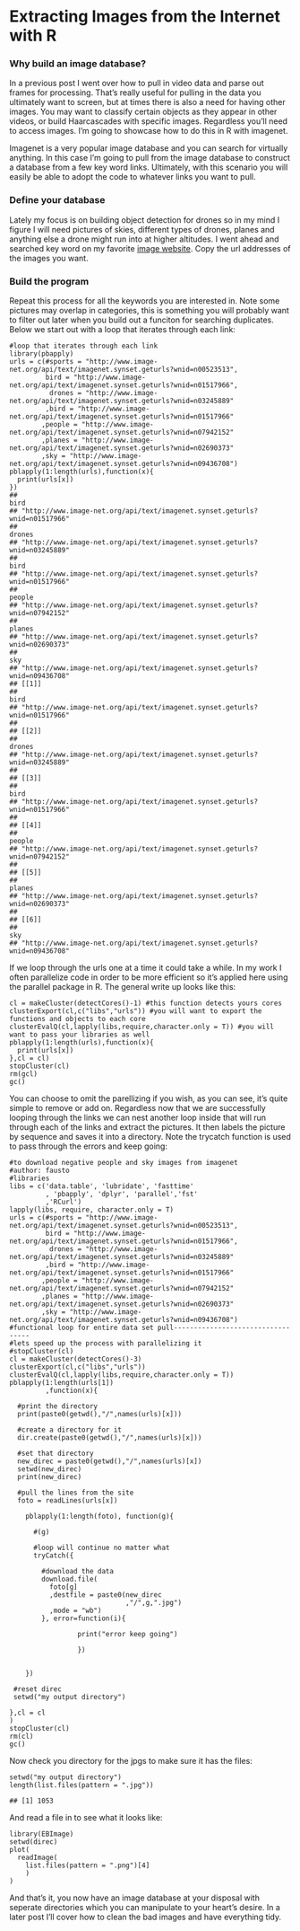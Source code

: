 # Extracting Images from the Internet with R

### Why build an image database?
In a previous post I went over how to pull in video data and parse out frames for processing. That’s really useful for pulling in the data you ultimately want to screen, but at times there is also a need for having other images. You may want to classify certain objects as they appear in other videos, or build Haarcascades with specific images. Regardless you’ll need to access images. I’m going to showcase how to do this in R with imagenet.

Imagenet is a very popular image database and you can search for virtually anything. In this case I’m going to pull from the image database to construct a database from a few key word links. Ultimately, with this scenario you will easily be able to adopt the code to whatever links you want to pull.

### Define your database
Lately my focus is on building object detection for drones so in my mind I figure I will need pictures of skies, different types of drones, planes and anything else a drone might run into at higher altitudes. I went ahead and searched key word on my favorite [image website](https://image-net.org/update-mar-11-2021.php). Copy the url addresses of the images you want.


### Build the program
Repeat this process for all the keywords you are interested in. Note some pictures may overlap in categories, this is something you will probably want to filter out later when you build out a funciton for searching duplicates. Below we start out with a loop that iterates through each link:
```
#loop that iterates through each link
library(pbapply)
urls = c(#sports = "http://www.image-net.org/api/text/imagenet.synset.geturls?wnid=n00523513",
         bird = "http://www.image-net.org/api/text/imagenet.synset.geturls?wnid=n01517966",
          drones = "http://www.image-net.org/api/text/imagenet.synset.geturls?wnid=n03245889"
         ,bird = "http://www.image-net.org/api/text/imagenet.synset.geturls?wnid=n01517966"
        ,people = "http://www.image-net.org/api/text/imagenet.synset.geturls?wnid=n07942152"
        ,planes = "http://www.image-net.org/api/text/imagenet.synset.geturls?wnid=n02690373"
        ,sky = "http://www.image-net.org/api/text/imagenet.synset.geturls?wnid=n09436708")
pblapply(1:length(urls),function(x){
  print(urls[x])
})
##                                                                       bird 
## "http://www.image-net.org/api/text/imagenet.synset.geturls?wnid=n01517966" 
##                                                                     drones 
## "http://www.image-net.org/api/text/imagenet.synset.geturls?wnid=n03245889" 
##                                                                       bird 
## "http://www.image-net.org/api/text/imagenet.synset.geturls?wnid=n01517966" 
##                                                                     people 
## "http://www.image-net.org/api/text/imagenet.synset.geturls?wnid=n07942152" 
##                                                                     planes 
## "http://www.image-net.org/api/text/imagenet.synset.geturls?wnid=n02690373" 
##                                                                        sky 
## "http://www.image-net.org/api/text/imagenet.synset.geturls?wnid=n09436708"
## [[1]]
##                                                                       bird 
## "http://www.image-net.org/api/text/imagenet.synset.geturls?wnid=n01517966" 
## 
## [[2]]
##                                                                     drones 
## "http://www.image-net.org/api/text/imagenet.synset.geturls?wnid=n03245889" 
## 
## [[3]]
##                                                                       bird 
## "http://www.image-net.org/api/text/imagenet.synset.geturls?wnid=n01517966" 
## 
## [[4]]
##                                                                     people 
## "http://www.image-net.org/api/text/imagenet.synset.geturls?wnid=n07942152" 
## 
## [[5]]
##                                                                     planes 
## "http://www.image-net.org/api/text/imagenet.synset.geturls?wnid=n02690373" 
## 
## [[6]]
##                                                                        sky 
## "http://www.image-net.org/api/text/imagenet.synset.geturls?wnid=n09436708"
```

If we loop through the urls one at a time it could take a while. In my work I often parallelize code in order to be more efficient so it’s applied here using the parallel package in R. The general write up looks like this:

```
cl = makeCluster(detectCores()-1) #this function detects yours cores 
clusterExport(cl,c("libs","urls")) #you will want to export the functions and objects to each core
clusterEvalQ(cl,lapply(libs,require,character.only = T)) #you will want to pass your libraries as well
pblapply(1:length(urls),function(x){
  print(urls[x])
},cl = cl)
stopCluster(cl)
rm(gcl)
gc()
```

You can choose to omit the parellizing if you wish, as you can see, it’s quite simple to remove or add on. Regardless now that we are successfully looping through the links we can nest another loop inside that will run through each of the links and extract the pictures. It then labels the picture by sequence and saves it into a directory. Note the trycatch function is used to pass through the errors and keep going:
```
#to download negative people and sky images from imagenet
#author: fausto
#libraries
libs = c('data.table', 'lubridate', 'fasttime'
         , 'pbapply', 'dplyr', 'parallel','fst'
         ,'RCurl')
lapply(libs, require, character.only = T)
urls = c(#sports = "http://www.image-net.org/api/text/imagenet.synset.geturls?wnid=n00523513",
         bird = "http://www.image-net.org/api/text/imagenet.synset.geturls?wnid=n01517966",
          drones = "http://www.image-net.org/api/text/imagenet.synset.geturls?wnid=n03245889"
         ,bird = "http://www.image-net.org/api/text/imagenet.synset.geturls?wnid=n01517966"
        ,people = "http://www.image-net.org/api/text/imagenet.synset.geturls?wnid=n07942152"
        ,planes = "http://www.image-net.org/api/text/imagenet.synset.geturls?wnid=n02690373"
        ,sky = "http://www.image-net.org/api/text/imagenet.synset.geturls?wnid=n09436708")
#functional loop for entire data set pull----------------------------------
#lets speed up the process with parallelizing it
#stopCluster(cl)
cl = makeCluster(detectCores()-3)
clusterExport(cl,c("libs","urls"))
clusterEvalQ(cl,lapply(libs,require,character.only = T))
pblapply(1:length(urls[1])
         ,function(x){
  
  #print the directory            
  print(paste0(getwd(),"/",names(urls)[x]))
           
  #create a directory for it
  dir.create(paste0(getwd(),"/",names(urls)[x]))
           
  #set that directory
  new_direc = paste0(getwd(),"/",names(urls)[x])
  setwd(new_direc)
  print(new_direc)
  
  #pull the lines from the site
  foto = readLines(urls[x])
  
    pblapply(1:length(foto), function(g){
               
      #(g)
      
      #loop will continue no matter what
      tryCatch({              
        
        #download the data
        download.file(
          foto[g]
          ,destfile = paste0(new_direc
                             ,"/",g,".jpg")
          ,mode = "wb")
        }, error=function(i){
                 
                 print("error keep going")
                 
                 })
      
      
    })
 
 #reset direc
 setwd("my output directory")  
  
},cl = cl
)
stopCluster(cl)
rm(cl)
gc()
```

Now check you directory for the jpgs to make sure it has the files:

```
setwd("my output directory")
length(list.files(pattern = ".jpg"))

## [1] 1053
```

And read a file in to see what it looks like:

```
library(EBImage)
setwd(direc)
plot(
  readImage(
    list.files(pattern = ".png")[4]
    )
)
```

And that’s it, you now have an image database at your disposal with seperate directories which you can manipulate to your heart’s desire. In a later post I’ll cover how to clean the bad images and have everything tidy.